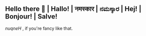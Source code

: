 ## Hello there 👋 | Hallo! | नमस्कार | ನಮಸ್ಕಾರ | Hej! | Bonjour! | Salve! 
_nuqneH_ , if you're fancy like that.
<!--
**alt-shreya/alt-shreya** is a ✨ _special_ ✨ repository because its `README.md` (this file) appears on your GitHub profile.

Here are some ideas to get you started:
- 🌱 I’m currently learning 
- 💬 Ask me about ...
- 🤔 I’m looking for help with 
- I love learning languages
-->

